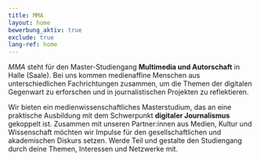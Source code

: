 ```yaml
---
title: MMA
layout: home
bewerbung_aktiv: true
exclude: true
lang-ref: home
---
```


_MMA_ steht für den Master-Studiengang **Multimedia und Autorschaft** in Halle (Saale). Bei uns kommen medienaffine Menschen aus unterschiedlichen Fachrichtungen zusammen, um die Themen der digitalen Gegenwart zu erforschen und in journalistischen Projekten zu reflektieren.

Wir bieten ein medienwissenschaftliches Masterstudium, das an eine praktische Ausbildung mit dem Schwerpunkt **digitaler Journalismus** gekoppelt ist. Zusammen mit unseren Partner:innen aus Medien, Kultur und Wissenschaft möchten wir Impulse für den gesellschaftlichen und akademischen Diskurs setzen. Werde Teil und gestalte den Studiengang durch deine Themen, Interessen und Netzwerke mit.
